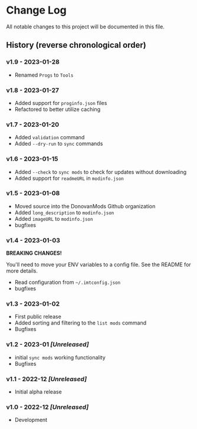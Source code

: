# Change Log

All notable changes to this project will be documented in this file.

## History (reverse chronological order)

### v1.9 - 2023-01-28

- Renamed `Progs` to `Tools`

### v1.8 - 2023-01-27

- Added support for `proginfo.json` files
- Refactored to better utilize caching

### v1.7 - 2023-01-20

- Added `validation` command
- Added `--dry-run` to `sync` commands

### v1.6 - 2023-01-15

- Added `--check` to `sync mods` to check for updates without downloading
- Added support for `readmeURL` in `modinfo.json`

### v1.5 - 2023-01-08

- Moved source into the DonovanMods Github organization
- Added `long_description` to `modinfo.json`
- Added `imageURL` to `modinfo.json`
- bugfixes

### v1.4 - 2023-01-03

**BREAKING CHANGES!**

You'll need to move your ENV variables to a config file. See the README for more details.

- Read configuration from `~/.imtconfig.json`
- bugfixes

### v1.3 - 2023-01-02

- First public release
- Added sorting and filtering to the `list mods` command
- Bugfixes

### v1.2 - 2023-01 _[Unreleased]_

- initial `sync mods` working functionality
- Bugfixes

### v1.1 - 2022-12 _[Unreleased]_

- Initial alpha release

### v1.0 - 2022-12 _[Unreleased]_

- Development
